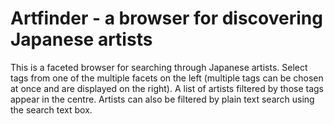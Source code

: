 # Artfinder - a browser for discovering Japanese artists

This is a faceted browser for searching through Japanese artists. Select tags from one of the multiple facets on the left (multiple tags can be chosen at once and are displayed on the right). A list of artists filtered by those tags appear in the centre. Artists can also be filtered by plain text search using the search text box.
